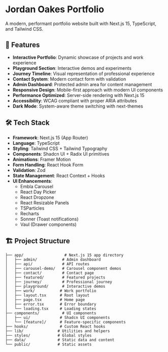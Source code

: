# Jordan Oakes Portfolio

A modern, performant portfolio website built with Next.js 15, TypeScript, and Tailwind CSS.

## 🚀 Features

- **Interactive Portfolio**: Dynamic showcase of projects and work experience
- **Playground Section**: Interactive demos and experiments
- **Journey Timeline**: Visual representation of professional experience
- **Contact System**: Modern contact form with validation
- **Admin Dashboard**: Protected admin area for content management
- **Responsive Design**: Mobile-first approach with modern UI components
- **Performance Optimized**: Server-side rendering with Next.js 15
- **Accessibility**: WCAG compliant with proper ARIA attributes
- **Dark Mode**: System-aware theme switching with next-themes

## 🛠 Tech Stack

- **Framework**: Next.js 15 (App Router)
- **Language**: TypeScript
- **Styling**: Tailwind CSS + Tailwind Typography
- **Components**: Shadcn UI + Radix UI primitives
- **Animations**: Framer Motion
- **Form Handling**: React Hook Form
- **Validation**: Zod
- **State Management**: React Context + Hooks
- **UI Enhancements**: 
  - Embla Carousel
  - React Day Picker
  - React Dropzone
  - React Resizable Panels
  - TSParticles
  - Recharts
  - Sonner (Toast notifications)
  - Vaul (Drawer components)

## 🏗 Project Structure

```
├── app/                  # Next.js 15 app directory
│   ├── admin/           # Admin dashboard
│   ├── api/             # API routes
│   ├── carousel-demo/   # Carousel component demos
│   ├── contact/         # Contact page
│   ├── featured/        # Featured projects
│   ├── journey/         # Professional journey
│   ├── playground/      # Interactive demos
│   ├── work/           # Work portfolio
│   ├── layout.tsx      # Root layout
│   ├── page.tsx        # Home page
│   ├── error.tsx       # Error boundary
│   └── loading.tsx     # Loading states
├── components/          # UI components
│   ├── ui/             # Shadcn UI components
│   └── [feature]/      # Feature-specific components
├── hooks/              # Custom React hooks
├── lib/               # Utilities and helpers
├── styles/            # Global styles
├── data/              # Static data and content
└── public/            # Static assets
```